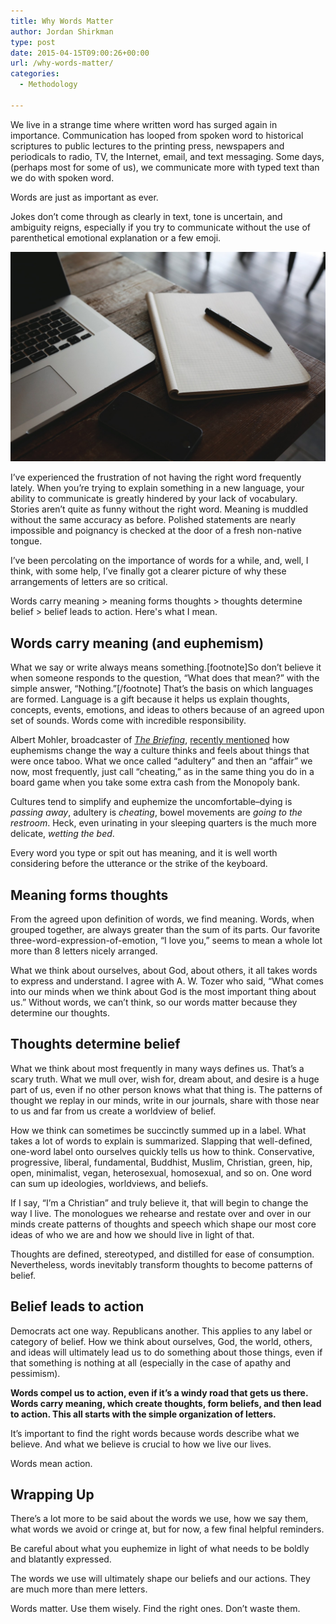 ```yaml
---
title: Why Words Matter
author: Jordan Shirkman
type: post
date: 2015-04-15T09:00:26+00:00
url: /why-words-matter/
categories:
  - Methodology

---
```

We live in a strange time where written word has surged again in importance. Communication has looped from spoken word to historical scriptures to public lectures to the printing press, newspapers and periodicals to radio, TV, the Internet, email, and text messaging. Some days, (perhaps most for some of us), we communicate more with typed text than we do with spoken word.

Words are just as important as ever.

Jokes don’t come through as clearly in text, tone is uncertain, and ambiguity reigns, especially if you try to communicate without the use of parenthetical emotional explanation or a few emoji.

![Image](/static/images/writing.jpeg) 

I’ve experienced the frustration of not having the right word frequently lately. When you’re trying to explain something in a new language, your ability to communicate is greatly hindered by your lack of vocabulary. Stories aren’t quite as funny without the right word. Meaning is muddled without the same accuracy as before. Polished statements are nearly impossible and poignancy is checked at the door of a fresh non-native tongue.

I’ve been percolating on the importance of words for a while, and, well, I think, with some help, I’ve finally got a clearer picture of why these arrangements of letters are so critical.

Words carry meaning > meaning forms thoughts > thoughts determine belief > belief leads to action. Here's what I mean.

<!--more-->

## Words carry meaning (and euphemism)

What we say or write always means something.[footnote]So don’t believe it when someone responds to the question, “What does that mean?” with the simple answer, “Nothing.”[/footnote] That’s the basis on which languages are formed. Language is a gift because it helps us explain thoughts, concepts, events, emotions, and ideas to others because of an agreed upon set of sounds. Words come with incredible responsibility.

Albert Mohler, broadcaster of [_The Briefing_](https://www.google.si/url?sa=t&rct=j&q=&esrc=s&source=web&cd=1&cad=rja&uact=8&ved=0CB8QFjAA&url=https%3A%2F%2Fitunes.apple.com%2Fus%2Fpodcast%2Falbertmohler.com-briefing%2Fid390278738%3Fmt%3D2&ei=XAEuVdftG9fuaIPigegL&usg=AFQjCNHcSDL8xYz6-Y7Rtf8fUYGe8MU7dg&sig2=rdX-hSxw32V0tigvuazoGA&bvm=bv.90790515,d.d2s), [recently mentioned](http://www.albertmohler.com/2015/03/16/transcript-the-briefing-03-16-15/) how euphemisms change the way a culture thinks and feels about things that were once taboo. What we once called “adultery” and then an “affair” we now, most frequently, just call “cheating,” as in the same thing you do in a board game when you take some extra cash from the Monopoly bank.

Cultures tend to simplify and euphemize the uncomfortable–dying is _passing away_, adultery is _cheating_, bowel movements are _going to the restroom_. Heck, even urinating in your sleeping quarters is the much more delicate, _wetting the bed_.

Every word you type or spit out has meaning, and it is well worth considering before the utterance or the strike of the keyboard.

## Meaning forms thoughts

From the agreed upon definition of words, we find meaning. Words, when grouped together, are always greater than the sum of its parts. Our favorite three-word-expression-of-emotion, “I love you,” seems to mean a whole lot more than 8 letters nicely arranged.

What we think about ourselves, about God, about others, it all takes words to express and understand. I agree with A. W. Tozer who said, “What comes into our minds when we think about God is the most important thing about us.” Without words, we can’t think, so our words matter because they determine our thoughts.

## Thoughts determine belief

What we think about most frequently in many ways defines us. That’s a scary truth. What we mull over, wish for, dream about, and desire is a huge part of us, even if no other person knows what that thing is. The patterns of thought we replay in our minds, write in our journals, share with those near to us and far from us create a worldview of belief.

How we think can sometimes be succinctly summed up in a label. What takes a lot of words to explain is summarized. Slapping that well-defined, one-word label onto ourselves quickly tells us how to think. Conservative, progressive, liberal, fundamental, Buddhist, Muslim, Christian, green, hip, open, minimalist, vegan, heterosexual, homosexual, and so on. One word can sum up ideologies, worldviews, and beliefs.

If I say, “I’m a Christian” and truly believe it, that will begin to change the way I live. The monologues we rehearse and restate over and over in our minds create patterns of thoughts and speech which shape our most core ideas of who we are and how we should live in light of that.

Thoughts are defined, stereotyped, and distilled for ease of consumption. Nevertheless, words inevitably transform thoughts to become patterns of belief.

## Belief leads to action

Democrats act one way. Republicans another. This applies to any label or category of belief. How we think about ourselves, God, the world, others, and ideas will ultimately lead us to do something about those things, even if that something is nothing at all (especially in the case of apathy and pessimism).

**Words compel us to action, even if it’s a windy road that gets us there. Words carry meaning, which create thoughts, form beliefs, and then lead to action. This all starts with the simple organization of letters.**

It’s important to find the right words because words describe what we believe. And what we believe is crucial to how we live our lives.

Words mean action.

## Wrapping Up

There’s a lot more to be said about the words we use, how we say them, what words we avoid or cringe at, but for now, a few final helpful reminders.

Be careful about what you euphemize in light of what needs to be boldly and blatantly expressed.

The words we use will ultimately shape our beliefs and our actions. They are much more than mere letters.

Words matter. Use them wisely. Find the right ones. Don’t waste them.

